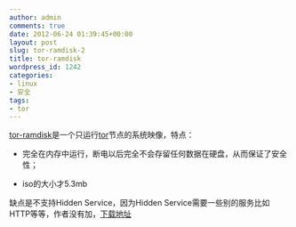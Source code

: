 ```yaml
---
author: admin
comments: true
date: 2012-06-24 01:39:45+00:00
layout: post
slug: tor-ramdisk-2
title: tor-ramdisk
wordpress_id: 1242
categories:
- linux
- 安全
tags:
- tor
---
```


[tor-ramdisk](http://opensource.dyc.edu/tor-ramdisk)是一个只运行[tor](https://www.torproject.org/)节点的系统映像，特点：



	
  * 完全在内存中运行，断电以后完全不会存留任何数据在硬盘，从而保证了安全性；

	
  * iso的大小才5.3mb


缺点是不支持Hidden Service，因为Hidden Service需要一些别的服务比如HTTP等等，作者没有加，[下载地址](http://opensource.dyc.edu/pub/tor-ramdisk/images/)
